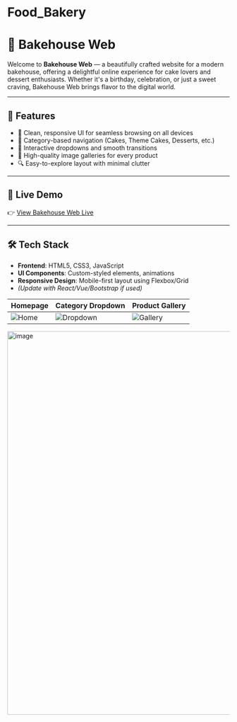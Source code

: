 # Food_Bakery

# 🎂 Bakehouse Web

Welcome to **Bakehouse Web** — a beautifully crafted website for a modern bakehouse, offering a delightful online experience for cake lovers and dessert enthusiasts. Whether it's a birthday, celebration, or just a sweet craving, Bakehouse Web brings flavor to the digital world.

---

## 🌟 Features

- 🍰 Clean, responsive UI for seamless browsing on all devices
- 🧁 Category-based navigation (Cakes, Theme Cakes, Desserts, etc.)
- 🎉 Interactive dropdowns and smooth transitions
- 📸 High-quality image galleries for every product
- 🔍 Easy-to-explore layout with minimal clutter

---

## 🚀 Live Demo

👉 [View Bakehouse Web Live](https://bakehouse-web.netlify.app/)  

---

## 🛠️ Tech Stack

- **Frontend**: HTML5, CSS3, JavaScript  
- **UI Components**: Custom-styled elements, animations  
- **Responsive Design**: Mobile-first layout using Flexbox/Grid  
- *(Update with React/Vue/Bootstrap if used)*

| Homepage                      | Category Dropdown                     | Product Gallery                     |
| ----------------------------- | ------------------------------------- | ----------------------------------- |
| ![Home](screenshots/home.png) | ![Dropdown](screenshots/dropdown.png) | ![Gallery](screenshots/gallery.png) |
<img width="1767" height="867" alt="image" src="https://github.com/user-attachments/assets/43d590fb-9f39-4aeb-ade4-8501c0f2384f" />

